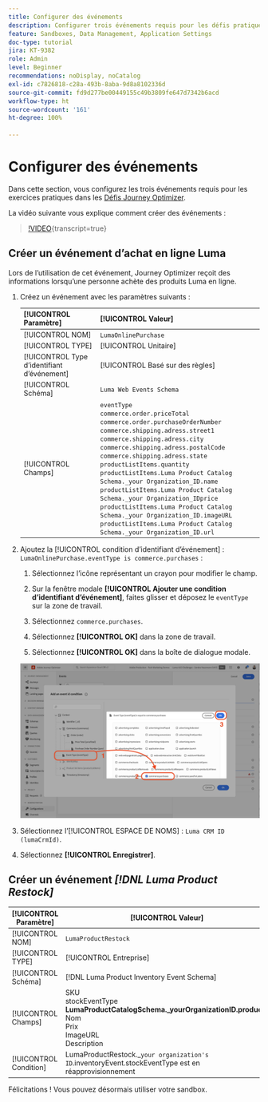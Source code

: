```yaml
---
title: Configurer des événements
description: Configurer trois événements requis pour les défis pratiques Journey Optimizer
feature: Sandboxes, Data Management, Application Settings
doc-type: tutorial
jira: KT-9382
role: Admin
level: Beginner
recommendations: noDisplay, noCatalog
exl-id: c7826818-c28a-493b-8aba-9d8a8102336d
source-git-commit: fd9d277be00449155c49b3809fe647d7342b6acd
workflow-type: ht
source-wordcount: '161'
ht-degree: 100%

---
```


# Configurer des événements

Dans cette section, vous configurez les trois événements requis pour les exercices pratiques dans les [Défis Journey Optimizer](/help/challenges/introduction-and-prerequisites.md).

La vidéo suivante vous explique comment créer des événements :

>[!VIDEO](https://video.tv.adobe.com/v/336253?quality=12&learn=on){transcript=true}

## Créer un événement d’achat en ligne Luma

Lors de l’utilisation de cet événement, Journey Optimizer reçoit des informations lorsqu’une personne achète des produits Luma en ligne.

1. Créez un événement avec les paramètres suivants :

   | [!UICONTROL Paramètre] | [!UICONTROL Valeur] |
   |-------------|-----------|
   | [!UICONTROL NOM] | `LumaOnlinePurchase` |
   | [!UICONTROL TYPE] | [!UICONTROL Unitaire] |
   | [!UICONTROL Type d’identifiant d’événement] | [!UICONTROL Basé sur des règles] |
   | [!UICONTROL Schéma] | `Luma Web Events Schema` |
   | [!UICONTROL Champs] | `eventType` <br>`commerce.order.priceTotal`<br>`commerce.order.purchaseOrderNumber`<br>`commerce.shipping.adress.street1`<br>`commerce.shipping.adress.city`<br>`commerce.shipping.adress.postalCode`<br>`commerce.shipping.adress.state`<br>`productListItems.quantity`<br>`productListItems.Luma Product Catalog Schema._your Organization_ID.name`<br>`productListItems.Luma Product Catalog Schema._your Organization_IDprice`<br>`productListItems.Luma Product Catalog Schema._your Organization_ID.imageURL`<br>`productListItems.Luma Product Catalog Schema._your Organization_ID.url` |

1. Ajoutez la [!UICONTROL condition d’identifiant d’événement] : `LumaOnlinePurchase.eventType is commerce.purchases` :

   1. Sélectionnez l’icône représentant un crayon pour modifier le champ.

   1. Sur la fenêtre modale **[!UICONTROL Ajouter une condition d’identifiant d’événement]**, faites glisser et déposez le `eventType` sur la zone de travail.
   1. Sélectionnez `commerce.purchases`.
   1. Sélectionnez **[!UICONTROL OK]** dans la zone de travail.
   1. Sélectionnez **[!UICONTROL OK]** dans la boîte de dialogue modale.

   ![Ajout d’une condition d’événement.](/help/tutorial-configure-a-training-sandbox/assets/Event-lumaOnlinePurchase-condition-1.png)

1. Sélectionnez l’[!UICONTROL ESPACE DE NOMS] : `Luma CRM ID (lumaCrmId)`.

1. Sélectionnez **[!UICONTROL Enregistrer]**.

## Créer un événement *[!DNL Luma Product Restock]*

| [!UICONTROL Paramètre] | [!UICONTROL Valeur] |
|-------------|-----------|
| [!UICONTROL NOM] | `LumaProductRestock` |
| [!UICONTROL TYPE] | [!UICONTROL Entreprise] |
| [!UICONTROL Schéma] | [!DNL Luma Product Inventory Event Schema] |
| [!UICONTROL Champs] | SKU <br> stockEventType<br><b>LumaProductCatalogSchema._yourOrganizationID.product :</b> <br>Nom<br> Prix<br> ImageURL<br> Description |
| [!UICONTROL Condition] | LumaProductRestock._`your organization's ID`.inventoryEvent.stockEventType est en réapprovisionnement |

Félicitations ! Vous pouvez désormais utiliser votre sandbox.
